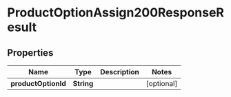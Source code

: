 

# ProductOptionAssign200ResponseResult


## Properties

Name | Type | Description | Notes
------------ | ------------- | ------------- | -------------
**productOptionId** | **String** |  |  [optional]




